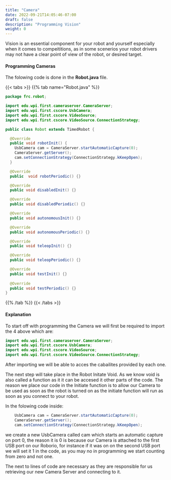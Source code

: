 ```yaml
---
title: "Camera"
date: 2022-09-21T14:05:46-07:00
draft: false
description: "Programming Vision"
weight: 0
---
```


Vision is an essential component for your robot and yourself especially when it comes to compeititions, as in some scenerios your robot drivers may not have a clear point of view of the robot, or desired target.



#### Programming Cameras

The folowing code is done in the **Robot.java** file.

{{< tabs >}}
{{% tab name="Robot.java" %}}

```java
package frc.robot;

import edu.wpi.first.cameraserver.CameraServer;
import edu.wpi.first.cscore.UsbCamera;
import edu.wpi.first.cscore.VideoSource;
import edu.wpi.first.cscore.VideoSource.ConnectionStrategy;

public class Robot extends TimedRobot {

  @Override
  public void robotInit() {
    UsbCamera cam = CameraServer.startAutomaticCapture(0);
    CameraServer.getServer();
    cam.setConnectionStrategy(ConnectionStrategy.kKeepOpen);
  }

  @Override
  public  void robotPeriodic() {}

  @Override
  public void disabledInit() {}

  @Override
  public void disabledPeriodic() {}

  @Override
  public void autonomousInit() {}

  @Override
  public void autonomousPeriodic() {}

  @Override
  public void teleopInit() {}

  @Override
  public void teleopPeriodic() {}  

  @Override
  public void testInit() {}
  
  @Override
  public void testPeriodic() {} 
}

```
{{% /tab %}}
{{< /tabs >}}

#### Explanation
To start off with programming the Camera we will first be required to import the 4 above which are:

``` java
import edu.wpi.first.cameraserver.CameraServer;
import edu.wpi.first.cscore.UsbCamera;
import edu.wpi.first.cscore.VideoSource;
import edu.wpi.first.cscore.VideoSource.ConnectionStrategy;
```

After importing we will be able to acces the cabailites provided by each one.    
  
The next step will take place in the Robot Initate Void. As we know void is also called a function as it it can be accesed it other parts of the code. The reason we place our code in the Initiate function is to allow our Camera to be used as soon as the robot is turned on as the initiate function will run as soon as you connect to your robot.

In the folowing code inside: 

```java
    UsbCamera cam = CameraServer.startAutomaticCapture(0);
    CameraServer.getServer();
    cam.setConnectionStrategy(ConnectionStrategy.kKeepOpen);
```
we create a new UsbCamera called cam which starts an automatic capture on port 0, the reason it is 0 is because our Camera is attached to the first USB port on our Roborio, for instance if it was on on the second USB port we will set it 1 in the code, as you may no in programming we start counting from zero and not one.  

The next to lines of code are necessary as they are responsible for us retrieving our new Camera Server and connecting to it.